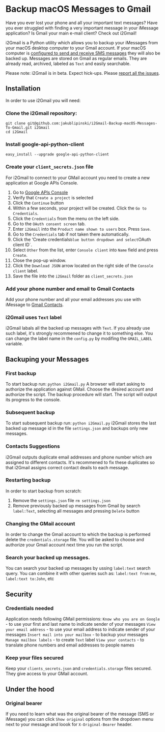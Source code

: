 # Backup macOS Messages to Gmail

Have you ever lost your phone and all your important text messages? Have you ever struggled with finding a very important  message in your iMessage application? Is Gmail your main e-mail client? Check out i2Gmail!

i2Gmail is a Python utility which allows you to backup your iMessages from your macOS desktop computer to your Gmail account. If your macOS computer is [configured to send and receive SMS messages](https://support.apple.com/en-us/HT202549) they will also be backed up. Messages are stored on Gmail as regular emails. They are already read, archived, labeled as `Text` and easily searchable.

Please note: i2Gmail is in beta. Expect hick-ups. Please [report all the issues](https://github.com/jakublipinski/i2Gmail-Backup-macOS-Messages-To-Gmail/issues).

## Installation

In order to use i2Gmail you will need:

### Clone the i2Gmail repository:
```
git clone git@github.com:jakublipinski/i2Gmail-Backup-macOS-Messages-To-Gmail.git i2Gmail
cd i2Gmail
```
### Install google-api-python-client
```
easy_install --upgrade google-api-python-client
```
### Create your `client_secrets.json` file 
For i2Gmail to connect to your GMail account you need to create a new application at Google APIs Console.

1. Go to [Google APIs Console](https://console.developers.google.com/flows/enableapi?apiid=gmail,contacts&credential=client_key)
2. Verify that `Create a project` is selected
3. Click the `Continue` button
4. Within a few seconds, your project will be created. Click the `Go to Credentials`.
5. Click the `Credentials` from the menu on the left side.
6. Go to the `OAuth consent screen` tab.
7. Enter `i2Gmail` into the `Product name shown to users` box. Press `Save`.
8. Go to the `Credentials` tab if not taken there automatically.
9. Click the 'Create credentials` blue button dropdown and select `OAuth client ID`.
10. Select `Other` from the list, enter `Console client` into `Name` field and press `Create`.
11. Close the pop-up window.
12. Click the `Download JSON` arrow located on the right side of the `Console client` label.
13. Save the file into the `i2Gmail` folder as `client_secrets.json`

### Add your phone number and email to Gmail Contacts
Add your phone number and all your email addresses you use with iMessage to [Gmail Contacts](https://www.google.com/contacts/). 

### i2Gmail uses `Text` label
i2Gmail labals all the backed up messages with `Text`. If you already use such label, it's strongly recommened to change it to something else. You can change the label name in the `config.py` by modifing the `GMAIL_LABEL` variable.

## Backuping your Messages

### First backup

To start backup run:
`python i2Gmail.py`
A browser will start asking to authorize the application against GMail. Choose the desired account and authorize the script. The backup procedure will start. The script will output its progress to the console.

### Subsequent backup

To start subsequent backup run:
`python i2Gmail.py`
i2Gmail stores the last backed up message id in the file `settings.json` and backups only new messages.

### Contacts Suggestions 

i2Gmail outputs duplicate email addresses and phone number which are assigned to different contacts. It's recommened to fix these duplicates so that i2Gmail assigns correct contact deails to each message.

### Restarting backup

In order to start backup from scratch:
1. Remove the `settings.json` file
`rm settings.json`
2. Remove previously backed up messages from Gmail by search `label:Text`, selecting all messages and pressing `Delete` button

### Changing the GMail account

In order to change the Gmail account to which the backup is performed delete the `credentials.storage` file. You will be asked to choose and authorize your Gmail account next time you run the script.

### Search your backed up messages.

You can search your backed up messages by ussing `label:text` search query. You can combine it with other queries such as: `label:text from:me`, `label:text to:John`, etc

## Security

### Credentials needed
Application needs following GMail permissions:
`Know who you are on Google` - to use your first and last name to indicate sender of your messages
`View your email address`	- to use your email address to indicate sender of your messages
`Insert mail into your mailbox`	- to backup your messages
`Manage mailbox labels` - to create `Text` label
`View your contacts` - to translate phone numbers and email addresses to people names

### Keep your files secured

Keep your `clients_secrets.json` and `credentials.storage` files secured. They give access to your GMail account.

## Under the hood

### Original bearer

If you need to learn what was the original bearer of the message (SMS or iMessage) you can click `Show original` options from the dropdown menu next to your message and loook for `X-Original-Bearer` header.
